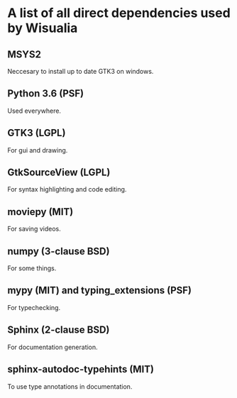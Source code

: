 # A list of all direct dependencies used by Wisualia

## MSYS2 

Neccesary to install up to date GTK3 on windows.

## Python 3.6 (PSF)

Used everywhere.

## GTK3 (LGPL)

For gui and drawing.

## GtkSourceView (LGPL)

For syntax highlighting and code editing.

## moviepy (MIT)

For saving videos.

## numpy (3-clause BSD)

For some things.

## mypy (MIT) and typing_extensions (PSF)

For typechecking.

## Sphinx (2-clause BSD)

For documentation generation.

## sphinx-autodoc-typehints (MIT)

To use type annotations in documentation.
